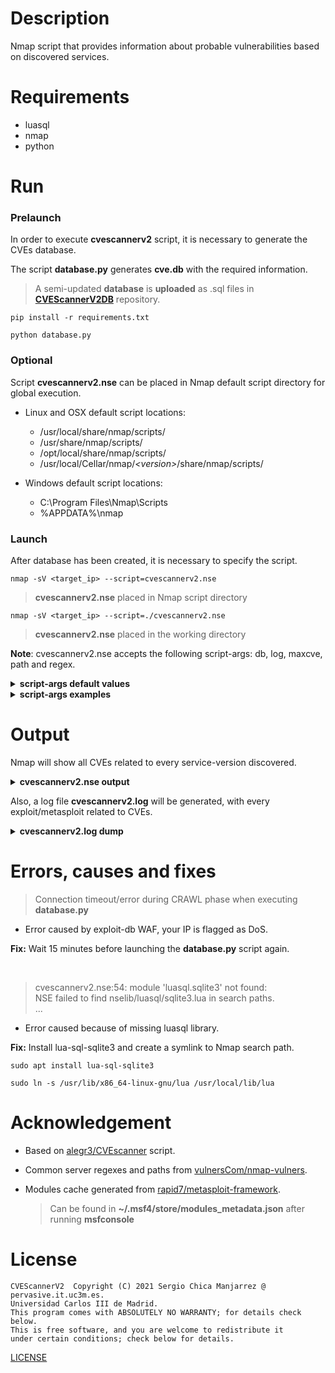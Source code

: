 # Description
Nmap script that provides information about probable vulnerabilities based on discovered services.

# Requirements
- luasql
- nmap
- python

# Run
### Prelaunch
In order to execute **cvescannerv2** script, it is necessary to generate the CVEs database.

The script **database.py** generates **cve.db** with the required information.

> A semi-updated **database** is **uploaded** as .sql files in **[CVEScannerV2DB](https://github.com/scmanjarrez/CVEScannerV2DB)** repository.

`pip install -r requirements.txt`

`python database.py`

### Optional
Script **cvescannerv2.nse** can be placed in Nmap default script directory for global execution.

- Linux and OSX default script locations:
  - /usr/local/share/nmap/scripts/
  - /usr/share/nmap/scripts/
  - /opt/local/share/nmap/scripts/
  - /usr/local/Cellar/nmap/<i>&lt;version&gt;</i>/share/nmap/scripts/

- Windows default script locations:
  - C:\Program Files\Nmap\Scripts
  - %APPDATA%\nmap

### Launch
After database has been created, it is necessary to specify the script.

`nmap -sV <target_ip> --script=cvescannerv2.nse`
> **cvescannerv2.nse** placed in Nmap script directory

`nmap -sV <target_ip> --script=./cvescannerv2.nse`
> **cvescannerv2.nse** placed in the working directory

**Note**: cvescannerv2.nse accepts the following script-args: db, log, maxcve, path and regex.
<details>
    <summary><b>script-args default values</b></summary>

    db: cve.db
    log: cvescannerv2.log
    maxcve: 10
    path: http-paths-vulnerscom.json
    regex: http-regex-vulnerscom.json
</details>

<details>
    <summary><b>script-args examples</b></summary>

```bash
nmap -sV <target_ip> --script=./cvescannerv2.nse --script-args db=cve.db
nmap -sV <target_ip> --script=./cvescannerv2.nse --script-args log=cvescannerv2.log
nmap -sV <target_ip> --script=./cvescannerv2.nse --script-args maxcve=10
nmap -sV <target_ip> --script=./cvescannerv2.nse --script-args path=http-paths-vulnerscom.json
nmap -sV <target_ip> --script=./cvescannerv2.nse --script-args regex=http-regex-vulnerscom.json

nmap -sV <target_ip> --script=./cvescannerv2.nse --script-args db=cve.db,log=cvescannerv2.log,maxcve=10,path=http-paths-vulnerscom.json,regex=http-regex-vulnerscom.json
```

</details>

# Output
Nmap will show all CVEs related to every service-version discovered.

<details>
    <summary><b>cvescannerv2.nse output</b></summary>

    PORT      STATE    SERVICE        VERSION
    53/tcp    open     domain         ISC BIND 9.4.2
    | cvescannerv2:
    |   source: nvd.nist.gov
    |   product: bind
    |   version: 9.4.2
    |   vupdate: *
    |   cves: 24
    |       CVE ID          CVSSv2  CVSSv3  ExploitDB       Metasploit
    |       CVE-2012-1667   8.5     -       No              No
    |       CVE-2012-3817   7.8     -       No              No
    |       CVE-2014-8500   7.8     -       No              No
    |       CVE-2012-4244   7.8     -       No              No
    |       CVE-2012-5166   7.8     -       No              No
    |       CVE-2010-0382   7.6     -       No              No
    |       CVE-2015-8461   7.1     -       No              No
    |       CVE-2009-0025   6.8     -       No              No
    |       CVE-2015-8704   6.8     6.5     No              No
    |_      CVE-2015-8705   6.6     7.0     No              No
    445/tcp   open     netbios-ssn    Samba smbd 3.X - 4.X (workgroup: WORKGROUP)
    | cvescannerv2:
    |   source: nvd.nist.gov
    |   product: samba
    |   version: 3.X - 4.X
    |   vupdate: *
    |   cves: 91
    |       CVE ID          CVSSv2  CVSSv3  ExploitDB       Metasploit
    |       CVE-2017-7494   10.0    9.8     Yes             Yes
    |       CVE-2012-1182   10.0    -       No              No
    |       CVE-2004-0882   10.0    -       No              No
    |       CVE-2004-0600   10.0    -       No              No
    |       CVE-2007-2446   10.0    -       No              No
    |       CVE-2015-0240   10.0    -       Yes             No
    |       CVE-2004-1154   10.0    -       No              No
    |       CVE-2007-6015   9.3     -       No              No
    |       CVE-2009-1886   9.3     -       No              No
    |_      CVE-2007-5398   9.3     -       No              No
    ...
    ...
</details>

Also, a log file **cvescannerv2.log** will be generated, with every
exploit/metasploit related to CVEs.

<details>
    <summary><b>cvescannerv2.log dump</b></summary>

    #################################################
    ############## 2021-08-20 14:56:37 ##############
    #################################################

    [+] product: bind
    [+] version: 9.4.2
    [+] vupdate: *
    [+] cves: 24
    [+] 	id: CVE-2012-1667
    [+] 	id: CVE-2012-3817
    [+] 	id: CVE-2014-8500
    [+] 	id: CVE-2012-5166
    [+] 	id: CVE-2012-4244
    [+] 	id: CVE-2010-0382
    [+] 	id: CVE-2015-8461
    [+] 	id: CVE-2015-8704
    [+] 	id: CVE-2009-0025
    [+] 	id: CVE-2015-8705
    [+] 	id: CVE-2010-3614
    [+] 	id: CVE-2016-2848
    [+] 	id: CVE-2009-0265
    [+] 	id: CVE-2015-8000
    [+] 	id: CVE-2011-1910
    ...
    ...
    [+] product: mysql
    [+] version: 5.0.51
    [+] vupdate: a
    [+] cves: 2
    [+] 	id: CVE-2010-3677
    [+] 	id: CVE-2010-3682
    [+] product: http_server
    [+] version: 2.2.8
    [+] vupdate: *
    [+] cves: 32
    [+] 	id: CVE-2010-0425
    [-] 		ExploitDB:
    [!] 			name: Apache 2.2.14 mod_isapi - Dangling Pointer Remote SYSTEM
    [*] 			id: 11650
    [*] 			url: https://www.exploit-db.com/exploits/11650
    [-] 		Metasploit:
    [!] 			name: auxiliary/dos/http/apache_mod_isapi
    [+] 	id: CVE-2011-3192
    [-] 		ExploitDB:
    [!] 			name: Apache - Remote Memory Exhaustion (Denial of Service)
    [*] 			id: 17696
    [*] 			url: https://www.exploit-db.com/exploits/17696
    [-] 		Metasploit:
    [!] 			name: auxiliary/dos/http/apache_range_dos
    [+] 	id: CVE-2013-2249
    [+] 	id: CVE-2009-1891
    [+] 	id: CVE-2009-1890
    [+] 	id: CVE-2012-0883
    [+] 	id: CVE-2013-1862
    [+] 	id: CVE-2010-0408
    [+] 	id: CVE-2014-0098
    [+] 	id: CVE-2013-6438
    [+] 	id: CVE-2014-0231
    [+] 	id: CVE-2010-1452
    [+] 	id: CVE-2008-2364
    [+] 	id: CVE-2011-3368
    [-] 		ExploitDB:
    [!] 			name: Apache mod_proxy - Reverse Proxy Exposure
    [*] 			id: 17969
    [*] 			url: https://www.exploit-db.com/exploits/17969
    [-] 		Metasploit:
    [!] 			name: auxiliary/scanner/http/rewrite_proxy_bypass
    [+] 	id: CVE-2009-2699
    [+] 	id: CVE-2007-6750
    [-] 		Metasploit:
    [!] 			name: auxiliary/dos/http/slowloris
    [+] 	id: CVE-2009-1195
    [+] 	id: CVE-2012-0031
    [+] 	id: CVE-2011-3607
    ...
    ...
    [+] product: samba
    [+] version: 3.X - 4.X
    [+] vupdate: *
    [+] cves: 91
    [+] 	id: CVE-2004-1154
    [+] 	id: CVE-2007-2446
    [-] 		Metasploit:
    [!] 			name: auxiliary/dos/samba/lsa_addprivs_heap
    [!] 			name: auxiliary/dos/samba/lsa_transnames_heap
    [!] 			name: exploit/linux/samba/lsa_transnames_heap
    [!] 			name: exploit/osx/samba/lsa_transnames_heap
    [!] 			name: exploit/solaris/samba/lsa_transnames_heap
    [+] 	id: CVE-2012-1182
    [-] 		Metasploit:
    [!] 			name: exploit/linux/samba/setinfopolicy_heap
    [+] 	id: CVE-2015-0240
    [-] 		ExploitDB:
    [!] 			name: Samba < 3.6.2 (x86) - Denial of Service (PoC)
    [*] 			id: 36741
    [*] 			url: https://www.exploit-db.com/exploits/36741
    [-] 		Metasploit:
    [!] 			name: auxiliary/scanner/smb/smb_uninit_cred
    [+] 	id: CVE-2004-0882
    [+] 	id: CVE-2017-7494
    [-] 		ExploitDB:
    [!] 			name: Samba 3.5.0 - Remote Code Execution
    [*] 			id: 42060
    [*] 			url: https://www.exploit-db.com/exploits/42060
    [!] 			name: Samba 3.5.0 < 4.4.14/4.5.10/4.6.4 - 'is_known_pipename()' Arbitrary Module Load (Metasploit)
    [*] 			id: 42084
    [*] 			url: https://www.exploit-db.com/exploits/42084
    [-] 		Metasploit:
    [!] 			name: exploit/linux/samba/is_known_pipename
    [+] 	id: CVE-2004-0600
    [+] 	id: CVE-2007-4572
    [+] 	id: CVE-2007-5398
    ...
    ...
</details>



# Errors, causes and fixes
> Connection timeout/error during CRAWL phase when executing **database.py**
- Error caused by exploit-db WAF, your IP is flagged as DoS.

**Fix:** Wait 15 minutes before launching the **database.py** script again.

<br>

> cvescannerv2.nse:54: module 'luasql.sqlite3' not found:<br>
> NSE failed to find nselib/luasql/sqlite3.lua in search paths.<br>
> ...
- Error caused because of missing luasql library.

**Fix:** Install lua-sql-sqlite3 and create a symlink to Nmap search path.

`sudo apt install lua-sql-sqlite3`

`sudo ln -s /usr/lib/x86_64-linux-gnu/lua /usr/local/lib/lua`

# Acknowledgement

- Based on [alegr3/CVEscanner](https://github.com/alegr3/CVEscanner) script.

- Common server regexes and paths from [vulnersCom/nmap-vulners](https://github.com/vulnersCom/nmap-vulners).

- Modules cache generated from [rapid7/metasploit-framework](https://github.com/rapid7/metasploit-framework).
  > Can be found in **~/.msf4/store/modules_metadata.json** after running **msfconsole**

# License
    CVEScannerV2  Copyright (C) 2021 Sergio Chica Manjarrez @ pervasive.it.uc3m.es.
    Universidad Carlos III de Madrid.
    This program comes with ABSOLUTELY NO WARRANTY; for details check below.
    This is free software, and you are welcome to redistribute it
    under certain conditions; check below for details.

[LICENSE](https://github.com/scmanjarrez/CVEScannerV2/blob/master/LICENSE)
